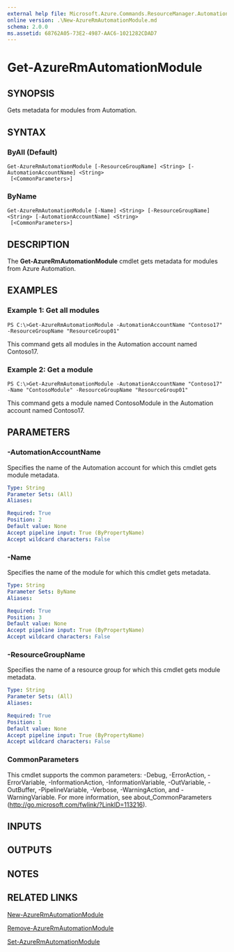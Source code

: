 ```yaml
---
external help file: Microsoft.Azure.Commands.ResourceManager.Automation.dll-Help.xml
online version: .\New-AzureRmAutomationModule.md
schema: 2.0.0
ms.assetid: 68762A05-73E2-4987-AAC6-1021282CDAD7
---
```


# Get-AzureRmAutomationModule

## SYNOPSIS
Gets metadata for modules from Automation.

## SYNTAX

### ByAll (Default)
```
Get-AzureRmAutomationModule [-ResourceGroupName] <String> [-AutomationAccountName] <String>
 [<CommonParameters>]
```

### ByName
```
Get-AzureRmAutomationModule [-Name] <String> [-ResourceGroupName] <String> [-AutomationAccountName] <String>
 [<CommonParameters>]
```

## DESCRIPTION
The **Get-AzureRmAutomationModule** cmdlet gets metadata for modules from Azure Automation.

## EXAMPLES

### Example 1: Get all modules
```
PS C:\>Get-AzureRmAutomationModule -AutomationAccountName "Contoso17" -ResourceGroupName "ResourceGroup01"
```

This command gets all modules in the Automation account named Contoso17.

### Example 2: Get a module
```
PS C:\>Get-AzureRmAutomationModule -AutomationAccountName "Contoso17" -Name "ContosoModule" -ResourceGroupName "ResourceGroup01"
```

This command gets a module named ContosoModule in the Automation account named Contoso17.

## PARAMETERS

### -AutomationAccountName
Specifies the name of the Automation account for which this cmdlet gets module metadata.

```yaml
Type: String
Parameter Sets: (All)
Aliases: 

Required: True
Position: 2
Default value: None
Accept pipeline input: True (ByPropertyName)
Accept wildcard characters: False
```

### -Name
Specifies the name of the module for which this cmdlet gets metadata.

```yaml
Type: String
Parameter Sets: ByName
Aliases: 

Required: True
Position: 3
Default value: None
Accept pipeline input: True (ByPropertyName)
Accept wildcard characters: False
```

### -ResourceGroupName
Specifies the name of a resource group for which this cmdlet gets module metadata.

```yaml
Type: String
Parameter Sets: (All)
Aliases: 

Required: True
Position: 1
Default value: None
Accept pipeline input: True (ByPropertyName)
Accept wildcard characters: False
```

### CommonParameters
This cmdlet supports the common parameters: -Debug, -ErrorAction, -ErrorVariable, -InformationAction, -InformationVariable, -OutVariable, -OutBuffer, -PipelineVariable, -Verbose, -WarningAction, and -WarningVariable. For more information, see about_CommonParameters (http://go.microsoft.com/fwlink/?LinkID=113216).

## INPUTS

## OUTPUTS

## NOTES

## RELATED LINKS

[New-AzureRmAutomationModule](./New-AzureRmAutomationModule.md)

[Remove-AzureRmAutomationModule](./Remove-AzureRmAutomationModule.md)

[Set-AzureRmAutomationModule](./Set-AzureRmAutomationModule.md)


